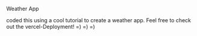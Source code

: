 Weather App

coded this using a cool tutorial to create a weather app. Feel free to check out the vercel-Deployment!
=) =) =)
